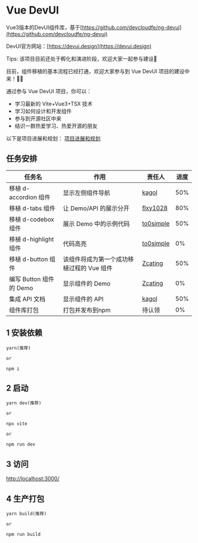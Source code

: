 # Vue DevUI

Vue3版本的DevUI组件库，基于[https://github.com/devcloudfe/ng-devui](https://github.com/devcloudfe/ng-devui)

DevUI官方网站：[https://devui.design](https://devui.design)

Tips: 该项目目前还处于孵化和演进阶段，欢迎大家一起参与建设🤝

目前，组件移植的基本流程已经打通，欢迎大家参与到 Vue DevUI 项目的建设中来！👏🎉

通过参与 Vue DevUI 项目，你可以：
- 学习最新的 Vite+Vue3+TSX 技术
- 学习如何设计和开发组件
- 参与到开源社区中来
- 结识一群热爱学习、热爱开源的朋友

以下是项目进展和规划：
[项目进展和规划](https://github.com/kagol/vue-devui/wiki/%E9%A1%B9%E7%9B%AE%E8%BF%9B%E5%B1%95%E5%92%8C%E8%A7%84%E5%88%92)

## 任务安排

|任务名                 |作用                               |责任人|进度|
|--                    |--                                 |--|--|
|移植 d-accordion 组件  |显示左侧组件导航                      |[kagol](https://github.com/kagol)|50%|
|移植 d-tabs 组件       |让 Demo/API 的展示分开               |[flxy1028](https://github.com/flxy1028)|80%|
|移植 d-codebox 组件    |展示 Demo 中的示例代码                |[to0simple](https://github.com/to0simple)|50%|
|移植 d-highlight 组件  |代码高亮                             |[to0simple](https://github.com/to0simple)|0%|
|移植 d-button 组件     |该组件将成为第一个成功移植过程的 Vue 组件|[Zcating](https://github.com/Zcating)|50%|
|编写 Button 组件的 Demo|显示组件的 Demo                      |[Zcating](https://github.com/Zcating)|0%|
|集成 API 文档          |显示组件的 API                       |[kagol](https://github.com/kagol)|50%|
|组件库打包             |打包并发布到npm                       |待认领|0%|

## 1 安装依赖

```
yarn(推荐)

or

npm i
```

## 2 启动

```
yarn dev(推荐)

or

npx vite

or

npm run dev
```

## 3 访问

[http://localhost:3000/](http://localhost:3000/)

## 4 生产打包

```
yarn build(推荐)

or

npm run build
```
